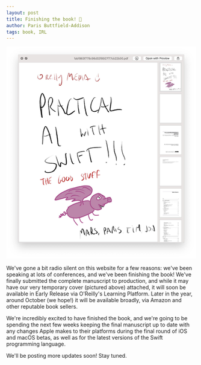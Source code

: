 ```yaml
---
layout: post
title: Finishing the book! 💪
author: Paris Buttfield-Addison
tags: book, IRL
---
```


<img src="https://raw.githubusercontent.com/AIwithSwift/AIwithSwift.github.io/master/assets/images/temp-cover.jpg" class="postimage" />

We've gone a bit radio silent on this website for a few reasons: we've been speaking at lots of conferences, and we've been finishing the book! We've finally submitted the complete manuscript to production, and while it may have our very temporary cover (pictured above) attached, it will soon be available in Early Release via O'Reilly's Learning Platform. Later in the year, around October (we hope!) it will be available broadly, via Amazon and other reputable book sellers. 

We're incredibly excited to have finished the book, and we're going to be spending the next few weeks keeping the final manuscript up to date with any changes Apple makes to their platforms during the final round of iOS and macOS betas, as well as for the latest versions of the Swift programming language.

We'll be posting more updates soon! Stay tuned.